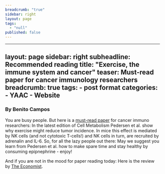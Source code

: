 ```yaml
---
breadcrumb: "true"
sidebar: right
layout: page
tags: 
  - "null"
published: false
---
```


---
layout: page
sidebar: right
subheadline: Recommended reading
title:  "Exercise, the immune system and cancer"
teaser: Must-read paper for cancer immunology researchers
breadcrumb: true
tags:
    - post format
categories:
    - YAAC
    - Website
---



### By Benito Campos

You are busy people. But here is a <a href="http://www.cell.com/cell-metabolism/fulltext/S1550-4131%2816%2930003-1" target="_blank"> must-read paper</a>  for cancer immuno researchers: In the latest edition of Cell Metabolism Pedersen et al. show why exercise might reduce tumor incidence. In mice this effect is mediated by NK cells (and not cytotoxic T-cells!) and NK cells in turn, are recruited by adrenalin and IL-6. So, for all the lazy people out there: May we suggest you learn from Pedersen et al. how to make spare time and stay healthy by consuming epipnephrine - enjoy!  

And if you are not in the mood for paper reading today: Here is the review by <a href="http://www.economist.com/news/science-and-technology/21693419-active-life-protects-against-cancer-researchers-now-understand-why-run-day" target="_blank">The Economist</a>.
 
